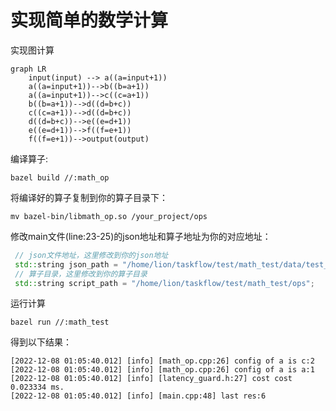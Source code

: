 # 实现简单的数学计算

实现图计算

```mermaid
graph LR
    input(input) --> a((a=input+1))
    a((a=input+1))-->b((b=a+1))
    a((a=input+1))-->c((c=a+1))
    b((b=a+1))-->d((d=b+c))
    c((c=a+1))-->d((d=b+c))
    d((d=b+c))-->e((e=d+1))
    e((e=d+1))-->f((f=e+1))
    f((f=e+1))-->output(output)
```

编译算子:

```shell
bazel build //:math_op
```

将编译好的算子复制到你的算子目录下：

```shell
mv bazel-bin/libmath_op.so /your_project/ops
```

修改main文件(line:23-25)的json地址和算子地址为你的对应地址：

```c++
 // json文件地址，这里修改到你的json地址
 std::string json_path = "/home/lion/taskflow/test/math_test/data/test_json";
 // 算子目录，这里修改到你的算子目录
 std::string script_path = "/home/lion/taskflow/test/math_test/ops";
```

运行计算

```shell
bazel run //:math_test
```

得到以下结果：

```shell
[2022-12-08 01:05:40.012] [info] [math_op.cpp:26] config of a is c:2
[2022-12-08 01:05:40.012] [info] [math_op.cpp:26] config of a is a:1
[2022-12-08 01:05:40.012] [info] [latency_guard.h:27] cost cost 0.023334 ms.
[2022-12-08 01:05:40.012] [info] [main.cpp:48] last res:6
```

